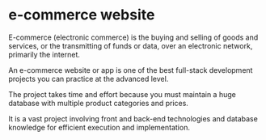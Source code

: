 # e-commerce website

E-commerce (electronic commerce) is the buying and selling of goods and services, or the transmitting of funds or data, over an electronic network, primarily the internet.

An e-commerce website or app is one of the best full-stack development projects you can practice at the advanced level.

The project takes time and effort because you must maintain a huge database with multiple product categories and prices.

It is a vast project involving front and back-end technologies and database knowledge for efficient execution and implementation.
